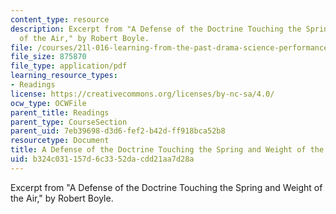 ```yaml
---
content_type: resource
description: Excerpt from "A Defense of the Doctrine Touching the Spring and Weight
  of the Air," by Robert Boyle.
file: /courses/21l-016-learning-from-the-past-drama-science-performance-spring-2009/b324c031157d6c3352dacdd21aa7d28a_MIT21L_016s09_read07_boyle_defense.pdf
file_size: 875870
file_type: application/pdf
learning_resource_types:
- Readings
license: https://creativecommons.org/licenses/by-nc-sa/4.0/
ocw_type: OCWFile
parent_title: Readings
parent_type: CourseSection
parent_uid: 7eb39698-d3d6-fef2-b42d-ff918bca52b8
resourcetype: Document
title: A Defense of the Doctrine Touching the Spring and Weight of the Air
uid: b324c031-157d-6c33-52da-cdd21aa7d28a
---
```

Excerpt from "A Defense of the Doctrine Touching the Spring and Weight of the Air," by Robert Boyle.